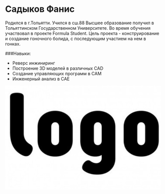 # Садыков Фанис
Родился в г.Тольятти. Учился в сш.88 Высшее образование получил в Тольяттинском Государственном Университете. Во время обучения участвовал в проекте Formula Student. Цель проекта - конструирование и создание гоночного болида, с последующим участием на нем в гонках.

###Навыки:
 * Реверс инжиниринг
 * Построение 3D моделей в различных CAD
 * Создание управляющих программ в CAM 
 * Инженерный анализ в CAE 

 ![lo](img/logo.jpg)